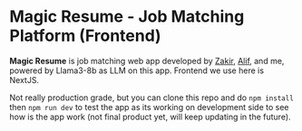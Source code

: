 # Magic Resume - Job Matching Platform (Frontend)

**Magic Resume** is job matching web app developed by [Zakir](https://github.com/zakirkun), [Alif](https://github.com/NnA301023), and me, powered by Llama3-8b as LLM on this app. Frontend we use here is NextJS.

Not really production grade, but you can clone this repo and do `npm install` then `npm run dev` to test the app as its working on development side to see how is the app work (not final product yet, will keep updating in the future).
